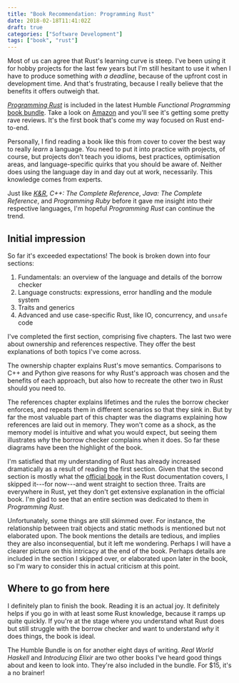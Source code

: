 ```yaml
---
title: "Book Recommendation: Programming Rust"
date: 2018-02-18T11:41:02Z
draft: true
categories: ["Software Development"]
tags: ["book", "rust"]
---
```


Most of us can agree that Rust's learning curve is steep. I've been using it for
hobby projects for the last few years but I'm still hesitant to use it when I
have to produce something *with a deadline*, because of the upfront cost in
development time. And that's frustrating, because I really believe that the
benefits it offers outweigh that.

[*Programming Rust*](http://shop.oreilly.com/product/0636920040385.do) is
included in the latest Humble *Functional Programming* [book
bundle](https://www.humblebundle.com/books/functional-programming-books).  Take
a look on
[Amazon](https://www.amazon.com/product-reviews/1491927283/ref=cm_cr_dp_d_cmps_btm?ie=UTF8&reviewerType=all_reviews)
and you'll see it's getting some pretty rave reviews. It's the first book that's
come my way focused on Rust end-to-end.

Personally, I find reading a book like this from cover to cover the best way to
really *learn* a language. You need to put it into practice with projects, of
course, but projects don't teach you idioms, best practices, optimisation areas,
and language-specific quirks that you should be aware of. Neither does using the
language day in and day out at work, necessarily. This knowledge comes from
experts.

Just like [*K&R*](https://en.wikipedia.org/wiki/The_C_Programming_Language),
*C++: The Complete Reference*, *Java: The Complete Reference*, and *Programming
Ruby* before it gave me insight into their respective languages, I'm hopeful
*Programming Rust* can continue the trend.

## Initial impression

So far it's exceeded expectations! The book is broken down into four sections:

1. Fundamentals: an overview of the language and details of the borrow checker
1. Language constructs: expressions, error handling and the module system
1. Traits and generics
1. Advanced and use case-specific Rust, like IO, concurrency, and `unsafe` code

I've completed the first section, comprising five chapters. The last two were
about ownership and references respective. They offer the best explanations of
both topics I've come across.

The ownership chapter explains Rust's move semantics. Comparisons to C++ and
Python give reasons for why Rust's approach was chosen and the benefits of each
approach, but also how to recreate the other two in Rust should you need to.

The references chapter explains lifetimes and the rules the borrow checker
enforces, and repeats them in different scenarios so that they sink in. But by
far the most valuable part of this chapter was the diagrams explaining how
references are laid out in memory. They won't come as a shock, as the memory
model is intuitive and what you would expect, but seeing them illustrates *why*
the borrow checker complains when it does. So far these diagrams have been the
highlight of the book.

I'm satisfied that my understanding of Rust has already increased dramatically
as a result of reading the first section. Given that the second section is
mostly what the [official book](https://doc.rust-lang.org/book/) in the Rust
documentation covers, I skipped it---for now---and went straight to section
three. Traits are everywhere in Rust, yet they don't get extensive explanation
in the official book. I'm glad to see that an entire section was dedicated to
them in *Programming Rust*.

Unfortunately, some things are still skimmed over. For instance, the
relationship between trait objects and static methods is mentioned but not
elaborated upon. The book mentions the details are tedious, and implies they are
also inconsequential, but it left me wondering. Perhaps I will have a clearer
picture on this intricacy at the end of the book. Perhaps details are included
in the section I skipped over, or elaborated upon later in the book, so I'm wary
to consider this in actual criticism at this point.

## Where to go from here

I definitely plan to finish the book. Reading it is an actual joy. It definitely
helps if you go in with at least some Rust knowledge, because it ramps up quite
quickly. If you're at the stage where you understand what Rust does but still
struggle with the borrow checker and want to understand *why* it does things,
the book is ideal.

The Humble Bundle is on for another eight days of writing. *Real World Haskell*
and *Introducing Elixir* are two other books I've heard good things about and
keen to look into. They're also included in the bundle. For $15, it's a no
brainer!
